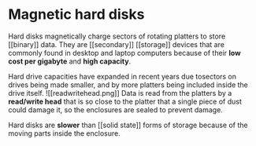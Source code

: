 # Magnetic hard disks
Hard disks magnetically charge sectors of rotating platters to store [[binary]] data. They are [[secondary]] [[storage]] devices that are commonly found in desktop and laptop computers because of their **low cost per gigabyte** and **high capacity**.

Hard drive capacities have expanded in recent years due tosectors on drives being made smaller, and by more platters being included inside the drive itself.
![[readwritehead.png]]
Data is read from the platters by a **read/write head** that is so close to the platter that a single piece of dust could damage it, so the enclosures are sealed to prevent damage.

Hard disks are **slower** than [[solid state]] forms of storage because of the moving parts inside the enclosure.